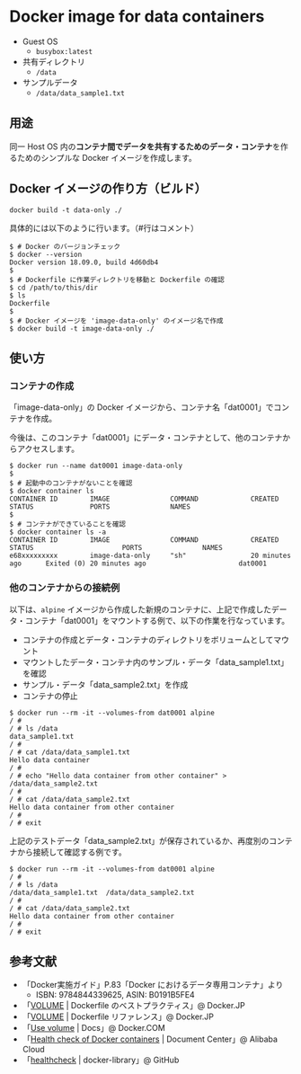 # Docker image for data containers

- Guest OS
    - `busybox:latest`
- 共有ディレクトリ
    - `/data`
- サンプルデータ
    - `/data/data_sample1.txt`

## 用途

同一 Host OS 内の**コンテナ間でデータを共有するためのデータ・コンテナ**を作るためのシンプルな Docker イメージを作成します。

## Docker イメージの作り方（ビルド）

```
docker build -t data-only ./
```

具体的には以下のように行います。（#行はコメント）

```shellsession
$ # Docker のバージョンチェック
$ docker --version
Docker version 18.09.0, build 4d60db4
$ 
$ # Dockerfile に作業ディレクトリを移動と Dockerfile の確認
$ cd /path/to/this/dir
$ ls
Dockerfile
$
$ # Docker イメージを 'image-data-only' のイメージ名で作成
$ docker build -t image-data-only ./
```

## 使い方

### コンテナの作成

「image-data-only」の Docker イメージから、コンテナ名「dat0001」でコンテナを作成。

今後は、このコンテナ「dat0001」にデータ・コンテナとして、他のコンテナからアクセスします。

```shellsession
$ docker run --name dat0001 image-data-only
$ 
$ # 起動中のコンテナがないことを確認
$ docker container ls
CONTAINER ID        IMAGE               COMMAND             CREATED             STATUS              PORTS               NAMES
$ 
$ # コンテナができていることを確認
$ docker container ls -a
CONTAINER ID        IMAGE               COMMAND             CREATED             STATUS                      PORTS               NAMES
e68xxxxxxxxx        image-data-only     "sh"                20 minutes ago      Exited (0) 20 minutes ago                       dat0001
```


### 他のコンテナからの接続例

以下は、`alpine` イメージから作成した新規のコンテナに、上記で作成したデータ・コンテナ「dat0001」をマウントする例で、以下の作業を行なっています。

- コンテナの作成とデータ・コンテナのディレクトリをボリュームとしてマウント
- マウントしたデータ・コンテナ内のサンプル・データ「data_sample1.txt」を確認
- サンプル・データ「data_sample2.txt」を作成
- コンテナの停止

```shellsession
$ docker run --rm -it --volumes-from dat0001 alpine
/ # 
/ # ls /data
data_sample1.txt
/ # 
/ # cat /data/data_sample1.txt
Hello data container
/ # 
/ # echo "Hello data container from other container" > /data/data_sample2.txt
/ # 
/ # cat /data/data_sample2.txt
Hello data container from other container
/ # 
/ # exit
```

上記のテストデータ「data_sample2.txt」が保存されているか、再度別のコンテナから接続して確認する例です。

```shellsession
$ docker run --rm -it --volumes-from dat0001 alpine
/ # 
/ # ls /data
/data/data_sample1.txt  /data/data_sample2.txt
/ # 
/ # cat /data/data_sample2.txt
Hello data container from other container
/ # 
/ # exit
```

## 参考文献

- 「Docker実施ガイド」P.83「Docker におけるデータ専用コンテナ」より
    - ISBN: 9784844339625, ASIN: B0191B5FE4
- 「[VOLUME](http://docs.docker.jp/engine/articles/dockerfile_best-practice.html#volume) | Dockerfile のベストプラクティス」@ Docker.JP
- 「[VOLUME](http://docs.docker.jp/engine/reference/builder.html#volume) | Dockerfile リファレンス」@ Docker.JP
- 「[Use volume](https://docs.docker.com/storage/) | Docs」@ Docker.COM
- 「[Health check of Docker containers](https://www.alibabacloud.com/help/doc-detail/58588.htm) | Document Center」@ Alibaba Cloud
- 「[healthcheck](https://github.com/docker-library/healthcheck) | docker-library」@ GitHub
